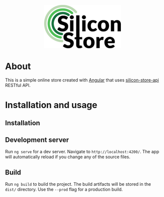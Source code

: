 <p align="center">
<img src="./logo.png" width="250px">
</p>

# About
This is a simple online store created with [Angular](https://angular.io/) that uses [silicon-store-api](https://github.com/KaZiUpl/silicon-store-api) RESTful API.
# Installation and usage
## Installation
## Development server

Run `ng serve` for a dev server. Navigate to `http://localhost:4200/`. The app will automatically reload if you change any of the source files.

## Build

Run `ng build` to build the project. The build artifacts will be stored in the `dist/` directory. Use the `--prod` flag for a production build.
